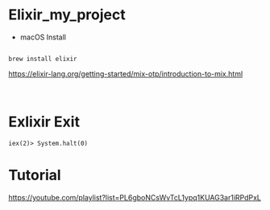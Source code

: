 # Elixir_my_project

- macOS Install

```

brew install elixir

```

https://elixir-lang.org/getting-started/mix-otp/introduction-to-mix.html

<br>

# Exlixir Exit

```
iex(2)> System.halt(0)

```

# Tutorial

https://youtube.com/playlist?list=PL6gboNCsWvTcL1ypq1KUAG3ar1iRPdPxL
